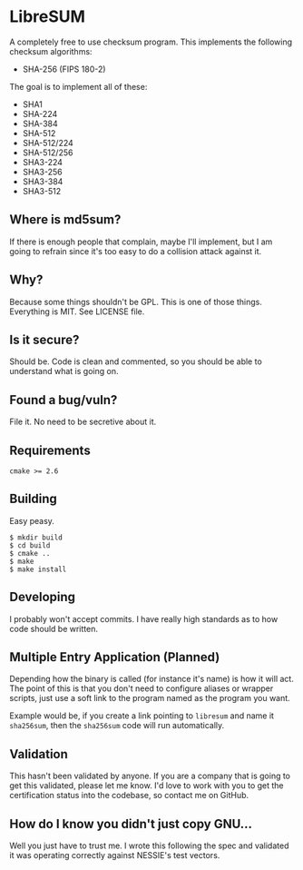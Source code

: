 # LibreSUM
A completely free to use checksum program. This implements the following
checksum algorithms:
  - SHA-256 (FIPS 180-2)

The goal is to implement all of these:
  - SHA1
  - SHA-224
  - SHA-384
  - SHA-512
  - SHA-512/224
  - SHA-512/256
  - SHA3-224
  - SHA3-256
  - SHA3-384
  - SHA3-512

## Where is md5sum?
If there is enough people that complain, maybe I'll implement, but I am going
to refrain since it's too easy to do a collision attack against it.

## Why?
Because some things shouldn't be GPL. This is one of those things. Everything
is MIT. See LICENSE file.

## Is it secure?
Should be. Code is clean and commented, so you should be able to understand
what is going on.

## Found a bug/vuln?
File it. No need to be secretive about it.

## Requirements
    cmake >= 2.6

## Building
Easy peasy.

    $ mkdir build
    $ cd build
    $ cmake ..
    $ make
    $ make install

## Developing
I probably won't accept commits. I have really high standards as to how code
should be written.

## Multiple Entry Application (Planned)
Depending how the binary is called (for instance it's name) is how it will act.
The point of this is that you don't need to configure aliases or wrapper
scripts, just use a soft link to the program named as the program you want.

Example would be, if you create a link pointing to `libresum` and name it
`sha256sum`, then the `sha256sum` code will run automatically.

## Validation
This hasn't been validated by anyone. If you are a company that is going to get
this validated, please let me know. I'd love to work with you to get the
certification status into the codebase, so contact me on GitHub.

## How do I know you didn't just copy GNU...
Well you just have to trust me. I wrote this following the spec and validated
it was operating correctly against NESSIE's test vectors.
